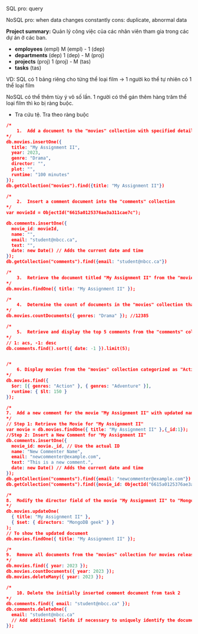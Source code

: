 SQL
pro: query


NoSQL
pro: when data changes constantly
cons: duplicate, abnormal data

**Project summary:** Quản lý công việc của các nhân viên tham gia trong các dự án ở các ban. 

- **employees** (empl)
    M (empl) - 1 (dep) 
- **departments** (dep)
    1 (dep) - M (proj)
- **projects** (proj)
	1 (proj) - M (tas)
- **tasks** (tas)

VD: 
SQL có 1 bảng riêng cho từng thể loại film
-> 1 người ko thể tự nhiên có 1 thể loại film

NoSQL có thể thêm tùy ý vô số lần. 1 người có thể gán thêm hàng trăm thể loại film thì ko bị ràng buộc.
+ Tra cứu tệ. Tra theo ràng buộc 


```json
/*
    1.	Add a document to the "movies" collection with specified details 
*/
db.movies.insertOne({
  title: "My Assignment II",
  year: 2023,
  genre: "Drama",
  director: "",
  plot: "",
  runtime: "100 minutes"
});
db.getCollection("movies").find({title: "My Assignment II"})

/*
    2.	Insert a comment document into the "comments" collection
*/
var movieId = ObjectId("6615a0125376ae3a311cae7c");

db.comments.insertOne({
  movie_id: movieId,
  name: "",
  email: "student@nbcc.ca",
  text: "",
  date: new Date() // Adds the current date and time
});
db.getCollection("comments").find({email: "student@nbcc.ca"})

/*
    3.	Retrieve the document titled "My Assignment II" from the "movies" collection 
*/
db.movies.findOne({ title: "My Assignment II" });

/*
    4.	Determine the count of documents in the "movies" collection that are categorized as "Drama"
*/
db.movies.countDocuments({ genres: "Drama" }); //12385

/*
    5.	Retrieve and display the top 5 comments from the "comments" collection, sorted in descending order by the "date" field.
*/
// 1: acs, -1: desc
db.comments.find().sort({ date: -1 }).limit(5);


/*
    6. Display movies from the "movies" collection categorized as "Action" or "Adventure" with a runtime of less than 150 minutes.
*/
db.movies.find({
  $or: [{ genres: "Action" }, { genres: "Adventure" }],
  runtime: { $lt: 150 }
});

/*
7.	Add a new comment for the movie "My Assignment II" with updated name and email details, then retrieve and display this updated comment.
*/
// Step 1: Retrieve the Movie for "My Assignment II"
var movie = db.movies.findOne({ title: "My Assignment II" },{_id:1});
//Step 2: Insert a New Comment for "My Assignment II"
db.comments.insertOne({
  movie_id: movie._id, // Use the actual ID
  name: "New Commenter Name",
  email: "newcommenter@example.com",
  text: "This is a new comment.",
  date: new Date() // Adds the current date and time
});
db.getCollection("comments").find({email: "newcommenter@example.com"})
db.getCollection("comments").find({movie_id: ObjectId("6615a0125376ae3a311cae7c")})

/*
8.	Modify the director field of the movie "My Assignment II" to "MongoDB geek", then fetch and display the updated document.
*/
db.movies.updateOne(
  { title: "My Assignment II" },
  { $set: { directors: "MongoDB geek" } }
);
// To show the updated document
db.movies.findOne({ title: "My Assignment II" });

/*
9.	Remove all documents from the "movies" collection for movies released in the year 2023.
*/
db.movies.find({ year: 2023 });
db.movies.countDocuments({ year: 2023 });
db.movies.deleteMany({ year: 2023 });

/*
    10.	Delete the initially inserted comment document from task 2 
*/
db.comments.find({ email: "student@nbcc.ca" });
db.comments.deleteOne({
  email: "student@nbcc.ca"
  // Add additional fields if necessary to uniquely identify the document
});


```